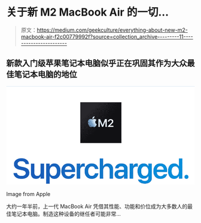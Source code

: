 # 关于新 M2 MacBook Air 的一切…

> 原文：<https://medium.com/geekculture/everything-about-new-m2-macbook-air-f2c00779992f?source=collection_archive---------11----------------------->

## 新款入门级苹果笔记本电脑似乎正在巩固其作为大众最佳笔记本电脑的地位

![](img/1757d7d2f82f90ff992d146005355b3d.png)

Image from Apple

大约一年半前，上一代 MacBook Air 凭借其性能、功能和价位成为大多数人的最佳笔记本电脑。制造这种设备的继任者可能非常…